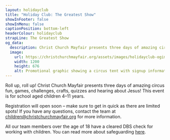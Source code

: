 ```yaml
---
layout: holidayclub
title: "Holiday Club: The Greatest Show"
showInFooter: false
showInMenu: false
captionPosition: bottom-left
headerColour: holidayclub
strapLine: The Greatest Show
og_data:
  description: Christ Church Mayfair presents three days of amazing circus fun, games, challenges, crafts, quizzes and hearing about Jesus! This event is for school aged children 4–11 years.
  image: 
    url: https://christchurchmayfair.org/assets/images/holidayclub-ogimage.png
    width: 1200
    height: 676
    alt: Promotional graphic showing a circus tent with signup information – Tuesday 18th - Thursday 20th February 2020 at a cost of £15 per child.
---
```


Roll up, roll up! Christ Church Mayfair presents three days of amazing circus fun, games, challenges, crafts, quizzes and hearing about Jesus! This event is for school aged children 4–11 years.

Registration will open soon – make sure to get in quick as there are limited spots! If you have any questions, contact the team at <children@christchurchmayfair.org> for more information.

All our team members over the age of 18 have a cleared DBS check for working with children. You can read more about safeguarding [here](/safeguarding).
